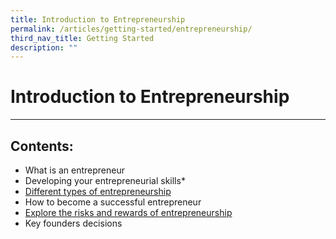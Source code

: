```yaml
---
title: Introduction to Entrepreneurship
permalink: /articles/getting-started/entrepreneurship/
third_nav_title: Getting Started
description: ""
---
```

# Introduction to Entrepreneurship
---

## Contents:

* What is an entrepreneur
* Developing your entrepreneurial skills*
* [Different types of entrepreneurship](/articles/getting-started/entrepreneurship/different-types)
* How to become a successful entrepreneur
* [Explore the risks and rewards of entrepreneurship](/articles/getting-started/entrepreneurship/risks-rewards)
* Key founders decisions